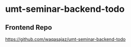 # umt-seminar-backend-todo

## Frontend Repo

https://github.com/waqasajaz/umt-seminar-backend-todo
